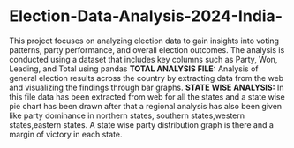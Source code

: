 # Election-Data-Analysis-2024-India-
This project focuses on analyzing election data to gain insights into voting patterns, party performance, and overall election outcomes. The analysis is conducted using a dataset that includes key columns such as Party, Won, Leading, and Total using pandas
**TOTAL ANALYSIS FILE:**
Analysis of general election results across the country by extracting data from the web and visualizing the findings through bar graphs.
 **STATE WISE ANALYSIS:**
 In this file data has been extracted from web for all the states and a state wise pie chart has been drawn after that a regional analysis has also been given like party dominance in northern states, southern states,western states,eastern states. A state wise party distribution graph is there and a margin of victory in each state.
